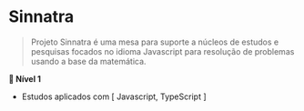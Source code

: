 # Sinnatra

>Projeto Sinnatra é uma mesa para suporte a núcleos de estudos e pesquisas focados no idioma Javascript para resolução de problemas usando a base da matemática.

**:stars: Nível 1**
- Estudos aplicados com [ Javascript, TypeScript ]

